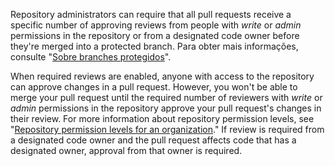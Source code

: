 Repository administrators can require that all pull requests receive a specific number of approving reviews from people with *write* or *admin* permissions in the repository or from a designated code owner before they're merged into a protected branch. Para obter mais informações, consulte "[Sobre branches protegidos](/articles/about-protected-branches)".

When required reviews are enabled, anyone with access to the repository can approve changes in a pull request. However, you won't be able to merge your pull request until the required number of reviewers with *write* or *admin* permissions in the repository approve your pull request's changes in their review. For more information about repository permission levels, see "[Repository permission levels for an organization](/articles/repository-permission-levels-for-an-organization/)." If review is required from a designated code owner and the pull request affects code that has a designated owner, approval from that owner is required.
